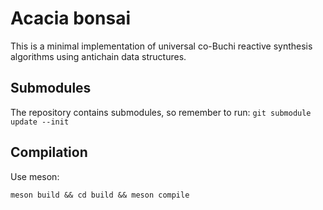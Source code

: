 # Acacia bonsai

This is a minimal implementation of universal co-Buchi reactive synthesis
algorithms using antichain data structures.

## Submodules
The repository contains submodules, so remember to run:
`git submodule update --init`

## Compilation
Use meson:
```
meson build && cd build && meson compile
```

